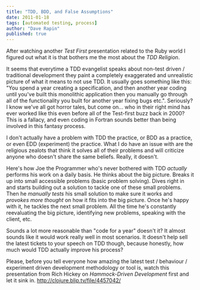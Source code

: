 ```yaml
---
title: "TDD, BDD, and False Assumptions"
date: 2011-01-18
tags: [automated testing, process]
author: "Dave Rapin"
published: true
---
```


After watching another *Test First* presentation related to the Ruby world I figured out what it is that bothers me the most about the *TDD Religion*.

It seems that everytime a TDD evangelist speaks about non-test driven / traditional development they paint a completely exaggerated and unrealistic picture of what it means to not use TDD. It usually goes something like this: "You spend a year creating a specification, and then another year coding until you've built this monolithic application then you manually go through all of the functionality you built for another year fixing bugs etc.". Seriously? I know we've all got horror tales, but come on... who in their right mind has ever worked like this even before all of the Test-first buzz back in 2000? This is a fallacy, and even coding in Fortran sounds better than being involved in this fantasy process.

I don't actually have a problem with TDD the practice, or BDD as a practice, or even EDD (experiment) the practice. What I do have an issue with are the religious zealots that think it solves all of their problems and will criticize anyone who doesn't share the same beliefs. Really, it doesn't.

Here's how Joe the Programmer who's never bothered with TDD *actually* performs his work on a daily basis. He thinks about the big picture. Breaks it up into small accessible problems (basic problem solving). Dives right in and starts building out a solution to tackle one of these small problems. Then he *manually tests* his small solution to make sure it works and *provokes more thought* on how it fits into the big picture. Once he's happy with it, he tackles the next small problem. All the time he's constantly reevaluating the big picture, identifying new problems, speaking with the client, etc.

Sounds a lot more reasonable than "code for a year" doesn't it? It almost sounds like it would work really well in most scenarios. It doesn't help sell the latest tickets to your speech on TDD though, because honestly, how much would TDD actually improve his process?

Please, before you tell everyone how amazing the latest test / behaviour / experiment driven development methodology or tool is, watch this presentation from Rich Hickey on *Hammock-Driven Development* first and let it sink in. <http://clojure.blip.tv/file/4457042/>
